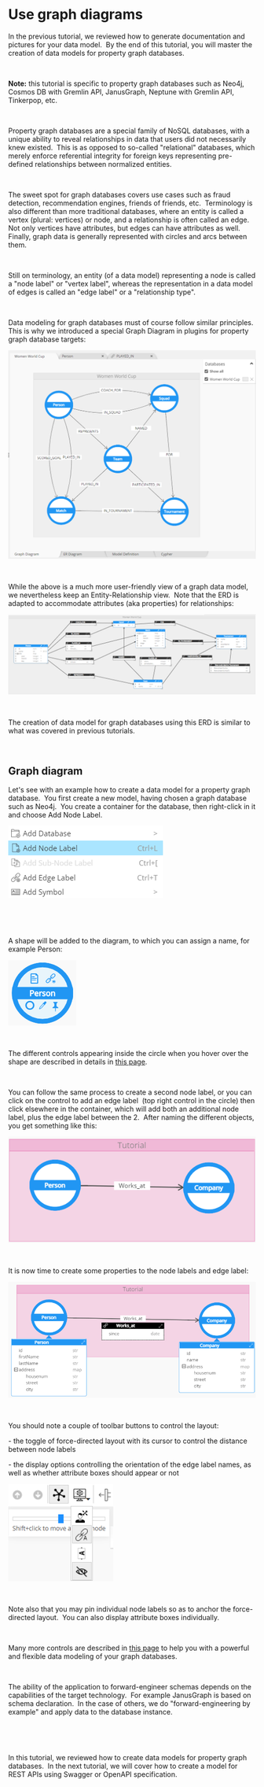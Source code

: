# Use graph diagrams

In the previous tutorial, we reviewed how to generate documentation and pictures for your data model.&nbsp; By the end of this tutorial, you will master the creation of data models for property graph databases.

&nbsp;

**Note:** this tutorial is specific to property graph databases such as Neo4j, Cosmos DB with Gremlin API, JanusGraph, Neptune with Gremlin API, Tinkerpop, etc.

&nbsp;

Property graph databases are a special family of NoSQL databases, with a unique ability to reveal relationships in data that users did not necessarily knew existed.&nbsp; This is as opposed to so-called "relational" databases, which merely enforce referential integrity for foreign keys representing pre-defined relationships between normalized entities.

&nbsp;

The sweet spot for graph databases covers use cases such as fraud detection, recommendation engines, friends of friends, etc.&nbsp; Terminology is also different than more traditional databases, where an entity is called a vertex (plural: vertices) or node, and a relationship is often called an edge.&nbsp; Not only vertices have attributes, but edges can have attributes as well.&nbsp; Finally, graph data is generally represented with circles and arcs between them.

&nbsp;

Still on terminology, an entity (of a data model) representing a node is called a "node label" or "vertex label", whereas the representation in a data model of edges is called an "edge label" or a "relationship type".

&nbsp;

Data modeling for graph databases must of course follow similar principles.&nbsp; This is why we introduced a special Graph Diagram in plugins for property graph database targets:

![Tutorial - Graph diagram](<lib/Tutorial%20-%20Graph%20diagram.png>)

&nbsp;

While the above is a much more user-friendly view of a graph data model, we nevertheless keep an Entity-Relationship view.&nbsp; Note that the ERD is adapted to accommodate attributes (aka properties) for relationships:

![Image](<lib/Tutorial%20-%20Graph%20ERD.png>)

&nbsp;

The creation of data model for graph databases using this ERD is similar to what was covered in previous tutorials. &nbsp;

&nbsp;

## Graph diagram

Let's see with an example how to create a data model for a property graph database.&nbsp; You first create a new model, having chosen a graph database such as Neo4j.&nbsp; You create a container for the database, then right-click in it and choose Add Node Label.

![Image](<lib/Tutorial%20Graph%20Add%20Node%20Label.png>)

&nbsp;

&nbsp;

A shape will be added to the diagram, to which you can assign a name, for example Person:

![Image](<lib/Graph%20node%20label.png>)

&nbsp;

The different controls appearing inside the circle when you hover over the shape are described in details in [this page](<Graphshapes.md>).

&nbsp;

You can follow the same process to create a second node label, or you can click on the control to add an edge label&nbsp; (top right control in the circle) then click elsewhere in the container, which will add both an additional node label, plus the edge label between the 2.&nbsp; After naming the different objects, you get something like this:

![Tutorial - Graph 2 nodes 1 edge](<lib/Tutorial%20-%20Graph%202%20nodes%201%20edge.png>)

&nbsp;

It is now time to create some properties to the node labels and edge label:

![Image](<lib/Tutorial%20-%20Graph%202%20nodes%201%20edge%20with%20attribut.png>)

&nbsp;

You should note a couple of toolbar buttons to control the layout:

\- the toggle of force-directed layout with its cursor to control the distance between node labels

\- the display options controlling the orientation of the edge label names, as well as whether attribute boxes should appear or not

![Tutorial - Graph display options](<lib/Tutorial%20-%20Graph%20display%20options.png>)

&nbsp;

Note also that you may pin individual node labels so as to anchor the force-directed layout.&nbsp; You can also display attribute boxes individually.

&nbsp;

Many more controls are described in [this page](<Graphshapes.md>) to help you with a powerful and flexible data modeling of your graph databases. &nbsp;

&nbsp;

The ability of the application to forward-engineer schemas depends on the capabilities of the target technology.&nbsp; For example JanusGraph is based on schema declaration.&nbsp; In the case of others, we do "forward-engineering by example" and apply data to the database instance.

&nbsp;

&nbsp;

In this tutorial, we reviewed how to create data models for property graph databases.&nbsp; In the next tutorial, we will cover how to create a model for REST APIs using Swagger or OpenAPI specification.

